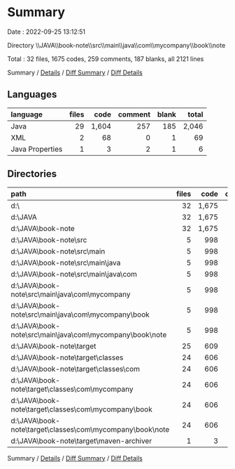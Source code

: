 # Summary

Date : 2022-09-25 13:12:51

Directory \\\\JAVA\\\\book-note\\\\src\\\\main\\\\java\\\\com\\\\mycompany\\\\book\\\\note

Total : 32 files,  1675 codes, 259 comments, 187 blanks, all 2121 lines

Summary / [Details](details.md) / [Diff Summary](diff.md) / [Diff Details](diff-details.md)

## Languages
| language | files | code | comment | blank | total |
| :--- | ---: | ---: | ---: | ---: | ---: |
| Java | 29 | 1,604 | 257 | 185 | 2,046 |
| XML | 2 | 68 | 0 | 1 | 69 |
| Java Properties | 1 | 3 | 2 | 1 | 6 |

## Directories
| path | files | code | comment | blank | total |
| :--- | ---: | ---: | ---: | ---: | ---: |
| d:\\ | 32 | 1,675 | 259 | 187 | 2,121 |
| d:\\JAVA | 32 | 1,675 | 259 | 187 | 2,121 |
| d:\\JAVA\\book-note | 32 | 1,675 | 259 | 187 | 2,121 |
| d:\\JAVA\\book-note\\src | 5 | 998 | 240 | 183 | 1,421 |
| d:\\JAVA\\book-note\\src\\main | 5 | 998 | 240 | 183 | 1,421 |
| d:\\JAVA\\book-note\\src\\main\\java | 5 | 998 | 240 | 183 | 1,421 |
| d:\\JAVA\\book-note\\src\\main\\java\\com | 5 | 998 | 240 | 183 | 1,421 |
| d:\\JAVA\\book-note\\src\\main\\java\\com\\mycompany | 5 | 998 | 240 | 183 | 1,421 |
| d:\\JAVA\\book-note\\src\\main\\java\\com\\mycompany\\book | 5 | 998 | 240 | 183 | 1,421 |
| d:\\JAVA\\book-note\\src\\main\\java\\com\\mycompany\\book\\note | 5 | 998 | 240 | 183 | 1,421 |
| d:\\JAVA\\book-note\\target | 25 | 609 | 19 | 3 | 631 |
| d:\\JAVA\\book-note\\target\\classes | 24 | 606 | 17 | 2 | 625 |
| d:\\JAVA\\book-note\\target\\classes\\com | 24 | 606 | 17 | 2 | 625 |
| d:\\JAVA\\book-note\\target\\classes\\com\\mycompany | 24 | 606 | 17 | 2 | 625 |
| d:\\JAVA\\book-note\\target\\classes\\com\\mycompany\\book | 24 | 606 | 17 | 2 | 625 |
| d:\\JAVA\\book-note\\target\\classes\\com\\mycompany\\book\\note | 24 | 606 | 17 | 2 | 625 |
| d:\\JAVA\\book-note\\target\\maven-archiver | 1 | 3 | 2 | 1 | 6 |

Summary / [Details](details.md) / [Diff Summary](diff.md) / [Diff Details](diff-details.md)